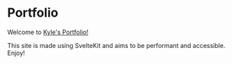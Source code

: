 # Portfolio

Welcome to [Kyle's Portfolio!](https://kylemckell.com)

This site is made using SvelteKit and aims to be performant and accessible. Enjoy!
